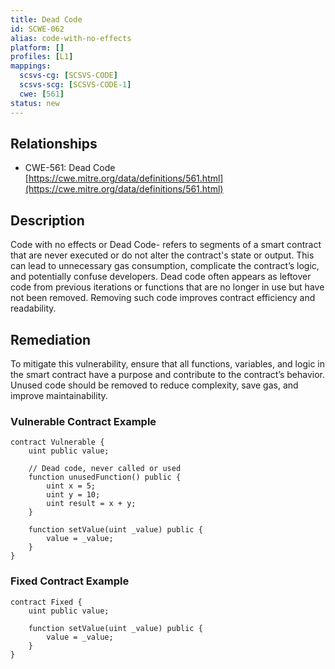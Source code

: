 ```yaml
---
title: Dead Code
id: SCWE-062
alias: code-with-no-effects
platform: []
profiles: [L1]
mappings:
  scsvs-cg: [SCSVS-CODE]
  scsvs-scg: [SCSVS-CODE-1]
  cwe: [561]
status: new
---
```


## Relationships  
- CWE-561: Dead Code  
  [https://cwe.mitre.org/data/definitions/561.html](https://cwe.mitre.org/data/definitions/561.html)  

## Description
Code with no effects or Dead Code- refers to segments of a smart contract that are never executed or do not alter the contract's state or output. This can lead to unnecessary gas consumption, complicate the contract’s logic, and potentially confuse developers. Dead code often appears as leftover code from previous iterations or functions that are no longer in use but have not been removed. Removing such code improves contract efficiency and readability.

## Remediation
To mitigate this vulnerability, ensure that all functions, variables, and logic in the smart contract have a purpose and contribute to the contract’s behavior. Unused code should be removed to reduce complexity, save gas, and improve maintainability.

### Vulnerable Contract Example
```solidity
contract Vulnerable {
    uint public value;

    // Dead code, never called or used
    function unusedFunction() public {
        uint x = 5;
        uint y = 10;
        uint result = x + y;
    }

    function setValue(uint _value) public {
        value = _value;
    }
}
```

### Fixed Contract Example
```solidity
contract Fixed {
    uint public value;

    function setValue(uint _value) public {
        value = _value;
    }
}
```